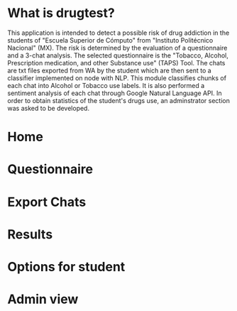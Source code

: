 # What is drugtest?
This application is intended to detect a possible risk of drug addiction in the students of "Escuela Superior de Cómputo" from "Instituto Politécnico Nacional" (MX).
The risk is determined by the evaluation of a questionnaire and a 3-chat analysis. The selected questionnaire is the "Tobacco, Alcohol, Prescription medication, and other Substance use" (TAPS) Tool.
The chats are txt files exported from WA by the student which are then sent to a classifier implemented on node with NLP. This module classifies chunks of each chat into Alcohol or
Tobacco use labels. It is also performed a sentiment analysis of each chat through Google Natural Language API.
In order to obtain statistics of the student's drugs use, an adminstrator section was asked to be developed.

# Home

# Questionnaire

# Export Chats

# Results

# Options for student

# Admin view




